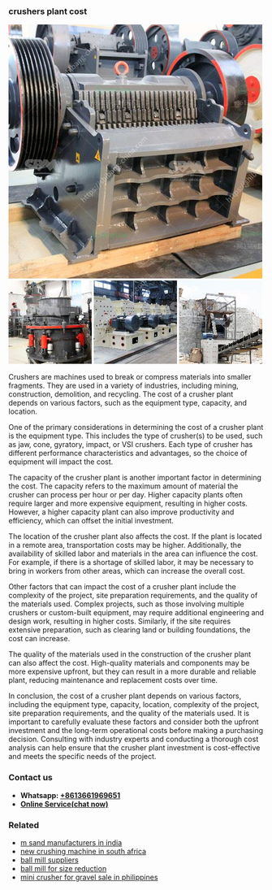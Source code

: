 <h3>crushers plant cost</h3><img src='1708499434.jpg' alt=''><p>Crushers are machines used to break or compress materials into smaller fragments. They are used in a variety of industries, including mining, construction, demolition, and recycling. The cost of a crusher plant depends on various factors, such as the equipment type, capacity, and location.</p><p>One of the primary considerations in determining the cost of a crusher plant is the equipment type. This includes the type of crusher(s) to be used, such as jaw, cone, gyratory, impact, or VSI crushers. Each type of crusher has different performance characteristics and advantages, so the choice of equipment will impact the cost.</p><p>The capacity of the crusher plant is another important factor in determining the cost. The capacity refers to the maximum amount of material the crusher can process per hour or per day. Higher capacity plants often require larger and more expensive equipment, resulting in higher costs. However, a higher capacity plant can also improve productivity and efficiency, which can offset the initial investment.</p><p>The location of the crusher plant also affects the cost. If the plant is located in a remote area, transportation costs may be higher. Additionally, the availability of skilled labor and materials in the area can influence the cost. For example, if there is a shortage of skilled labor, it may be necessary to bring in workers from other areas, which can increase the overall cost.</p><p>Other factors that can impact the cost of a crusher plant include the complexity of the project, site preparation requirements, and the quality of the materials used. Complex projects, such as those involving multiple crushers or custom-built equipment, may require additional engineering and design work, resulting in higher costs. Similarly, if the site requires extensive preparation, such as clearing land or building foundations, the cost can increase.</p><p>The quality of the materials used in the construction of the crusher plant can also affect the cost. High-quality materials and components may be more expensive upfront, but they can result in a more durable and reliable plant, reducing maintenance and replacement costs over time.</p><p>In conclusion, the cost of a crusher plant depends on various factors, including the equipment type, capacity, location, complexity of the project, site preparation requirements, and the quality of the materials used. It is important to carefully evaluate these factors and consider both the upfront investment and the long-term operational costs before making a purchasing decision. Consulting with industry experts and conducting a thorough cost analysis can help ensure that the crusher plant investment is cost-effective and meets the specific needs of the project.</p><h3>Contact us</h3><ul><li><strong>Whatsapp:&nbsp;<a href="https://wa.me/8613661969651">+8613661969651</a></strong></li><li><a href="https://swt.shibang-china.com/?git&amp;zhl&amp;crushers plant cost"><strong>Online Service(chat now)</strong></a></li></ul><h3>Related</h3><ul><li><a href='m sand manufacturers in india.md'>m sand manufacturers in india</a></li><li><a href='new crushing machine in south africa.md'>new crushing machine in south africa</a></li><li><a href='ball mill suppliers.md'>ball mill suppliers</a></li><li><a href='ball mill for size reduction.md'>ball mill for size reduction</a></li><li><a href='mini crusher for gravel sale in philippines.md'>mini crusher for gravel sale in philippines</a></li></ul>